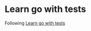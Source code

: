 # Learn go with tests

Following [Learn go with tests](https://github.com/quii/learn-go-with-tests)
